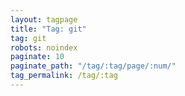 ```yaml
---
layout: tagpage
title: "Tag: git"
tag: git
robots: noindex
paginate: 10
paginate_path: "/tag/:tag/page/:num/"
tag_permalink: /tag/:tag
---
```

